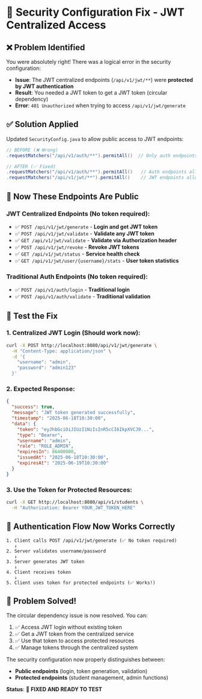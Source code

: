 # 🔧 **Security Configuration Fix - JWT Centralized Access**

## ❌ **Problem Identified**

You were absolutely right! There was a logical error in the security configuration:

- **Issue**: The JWT centralized endpoints (`/api/v1/jwt/**`) were **protected by JWT authentication**
- **Result**: You needed a JWT token to get a JWT token (circular dependency)
- **Error**: `401 Unauthorized` when trying to access `/api/v1/jwt/generate`

## ✅ **Solution Applied**

Updated `SecurityConfig.java` to allow public access to JWT endpoints:

```java
// BEFORE (❌ Wrong)
.requestMatchers("/api/v1/auth/**").permitAll()  // Only auth endpoints allowed

// AFTER (✅ Fixed)
.requestMatchers("/api/v1/auth/**").permitAll()   // Auth endpoints allowed
.requestMatchers("/api/v1/jwt/**").permitAll()    // JWT endpoints allowed (NEW)
```

## 🎯 **Now These Endpoints Are Public**

### **JWT Centralized Endpoints (No token required):**
- ✅ `POST /api/v1/jwt/generate` - **Login and get JWT token**
- ✅ `POST /api/v1/jwt/validate` - **Validate any JWT token**
- ✅ `GET /api/v1/jwt/validate` - **Validate via Authorization header**
- ✅ `POST /api/v1/jwt/revoke` - **Revoke JWT tokens**
- ✅ `GET /api/v1/jwt/status` - **Service health check**
- ✅ `GET /api/v1/jwt/user/{username}/stats` - **User token statistics**

### **Traditional Auth Endpoints (No token required):**
- ✅ `POST /api/v1/auth/login` - **Traditional login**
- ✅ `POST /api/v1/auth/validate` - **Traditional validation**

## 🧪 **Test the Fix**

### **1. Centralized JWT Login (Should work now):**
```bash
curl -X POST http://localhost:8080/api/v1/jwt/generate \
  -H "Content-Type: application/json" \
  -d '{
    "username": "admin",
    "password": "admin123"
  }'
```

### **2. Expected Response:**
```json
{
  "success": true,
  "message": "JWT token generated successfully",
  "timestamp": "2025-06-18T10:30:00",
  "data": {
    "token": "eyJhbGciOiJIUzI1NiIsInR5cCI6IkpXVCJ9...",
    "type": "Bearer",
    "username": "admin",
    "role": "ROLE_ADMIN",
    "expiresIn": 86400000,
    "issuedAt": "2025-06-18T10:30:00",
    "expiresAt": "2025-06-19T10:30:00"
  }
}
```

### **3. Use the Token for Protected Resources:**
```bash
curl -X GET http://localhost:8080/api/v1/students \
  -H "Authorization: Bearer YOUR_JWT_TOKEN_HERE"
```

## 🔄 **Authentication Flow Now Works Correctly**

```
1. Client calls POST /api/v1/jwt/generate (✅ No token required)
   ↓
2. Server validates username/password
   ↓
3. Server generates JWT token
   ↓
4. Client receives token
   ↓
5. Client uses token for protected endpoints (✅ Works!)
```

## 🎉 **Problem Solved!**

The circular dependency issue is now resolved. You can:

1. ✅ Access JWT login without existing token
2. ✅ Get a JWT token from the centralized service
3. ✅ Use that token to access protected resources
4. ✅ Manage tokens through the centralized system

The security configuration now properly distinguishes between:
- **Public endpoints** (login, token generation, validation)
- **Protected endpoints** (student management, admin functions)

**Status**: 🎯 **FIXED AND READY TO TEST**
